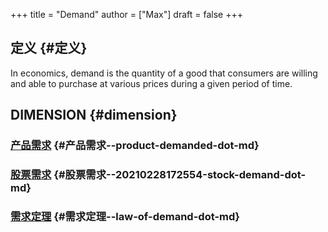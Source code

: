 +++
title = "Demand"
author = ["Max"]
draft = false
+++

## 定义 {#定义}

In economics, demand is the quantity of a good that consumers are willing and
able to purchase at various prices during a given period of time.


## DIMENSION {#dimension}


### [产品需求](product-demanded.md) {#产品需求--product-demanded-dot-md}


### [股票需求](20210228172554-stock_demand.md) {#股票需求--20210228172554-stock-demand-dot-md}


### [需求定理](law-of-demand.md) {#需求定理--law-of-demand-dot-md}
